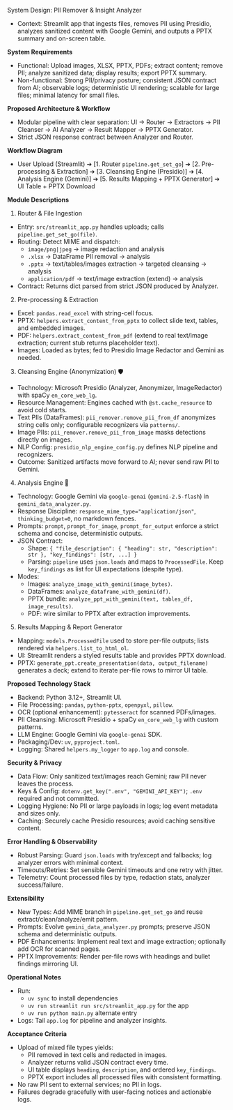 System Design: PII Remover & Insight Analyzer

- Context: Streamlit app that ingests files, removes PII using Presidio, analyzes sanitized content with Google Gemini, and outputs a PPTX summary and on-screen table.

**System Requirements**
- Functional: Upload images, XLSX, PPTX, PDFs; extract content; remove PII; analyze sanitized data; display results; export PPTX summary.
- Non-functional: Strong PII/privacy posture; consistent JSON contract from AI; observable logs; deterministic UI rendering; scalable for large files; minimal latency for small files.

**Proposed Architecture & Workflow**
- Modular pipeline with clear separation: UI → Router → Extractors → PII Cleanser → AI Analyzer → Result Mapper → PPTX Generator.
- Strict JSON response contract between Analyzer and Router.

**Workflow Diagram**
- User Upload (Streamlit) ➔ [1. Router `pipeline.get_set_go`] ➔ [2. Pre-processing & Extraction] ➔ [3. Cleansing Engine (Presidio)] ➔ [4. Analysis Engine (Gemini)] ➔ [5. Results Mapping + PPTX Generator] ➔ UI Table + PPTX Download

**Module Descriptions**
1. Router & File Ingestion
- Entry: `src/streamlit_app.py` handles uploads; calls `pipeline.get_set_go(file)`.
- Routing: Detect MIME and dispatch:
  - `image/png|jpeg` → image redaction and analysis
  - `.xlsx` → DataFrame PII removal → analysis
  - `.pptx` → text/tables/images extraction → targeted cleansing → analysis
  - `application/pdf` → text/image extraction (extend) → analysis
- Contract: Returns dict parsed from strict JSON produced by Analyzer.

2. Pre-processing & Extraction
- Excel: `pandas.read_excel` with string-cell focus.
- PPTX: `helpers.extract_content_from_pptx` to collect slide text, tables, and embedded images.
- PDF: `helpers.extract_content_from_pdf` (extend to real text/image extraction; current stub returns placeholder text).
- Images: Loaded as bytes; fed to Presidio Image Redactor and Gemini as needed.

3. Cleansing Engine (Anonymization) 🛡️
- Technology: Microsoft Presidio (Analyzer, Anonymizer, ImageRedactor) with spaCy `en_core_web_lg`.
- Resource Management: Engines cached with `@st.cache_resource` to avoid cold starts.
- Text PIIs (DataFrames): `pii_remover.remove_pii_from_df` anonymizes string cells only; configurable recognizers via `patterns/`.
- Image PIIs: `pii_remover.remove_pii_from_image` masks detections directly on images.
- NLP Config: `presidio_nlp_engine_config.py` defines NLP pipeline and recognizers.
- Outcome: Sanitized artifacts move forward to AI; never send raw PII to Gemini.

4. Analysis Engine 🧠
- Technology: Google Gemini via `google-genai` (`gemini-2.5-flash`) in `gemini_data_analyzer.py`.
- Response Discipline: `response_mime_type="application/json"`, `thinking_budget=0`, no markdown fences.
- Prompts: `prompt`, `prompt_for_image`, `prompt_for_output` enforce a strict schema and concise, deterministic outputs.
- JSON Contract:
  - Shape: `{ "file_description": { "heading": str, "description": str }, "key_findings": [str, ...] }`
  - Parsing: `pipeline` uses `json.loads` and maps to `ProcessedFile`. Keep `key_findings` as list for UI expectations (despite type).
- Modes:
  - Images: `analyze_image_with_gemini(image_bytes)`.
  - DataFrames: `analyze_dataframe_with_gemini(df)`.
  - PPTX bundle: `analyze_ppt_with_gemini(text, tables_df, image_results)`.
  - PDF: wire similar to PPTX after extraction improvements.

5. Results Mapping & Report Generator
- Mapping: `models.ProcessedFile` used to store per-file outputs; lists rendered via `helpers.list_to_html_ol`.
- UI: Streamlit renders a styled results table and provides PPTX download.
- PPTX: `generate_ppt.create_presentation(data, output_filename)` generates a deck; extend to iterate per-file rows to mirror UI table.

**Proposed Technology Stack**
- Backend: Python 3.12+, Streamlit UI.
- File Processing: `pandas`, `python-pptx`, `openpyxl`, `pillow`.
- OCR (optional enhancement): `pytesseract` for scanned PDFs/images.
- PII Cleansing: Microsoft Presidio + spaCy `en_core_web_lg` with custom patterns.
- LLM Engine: Google Gemini via `google-genai` SDK.
- Packaging/Dev: `uv`, `pyproject.toml`.
- Logging: Shared `helpers.my_logger` to `app.log` and console.

**Security & Privacy**
- Data Flow: Only sanitized text/images reach Gemini; raw PII never leaves the process.
- Keys & Config: `dotenv.get_key(".env", "GEMINI_API_KEY")`; `.env` required and not committed.
- Logging Hygiene: No PII or large payloads in logs; log event metadata and sizes only.
- Caching: Securely cache Presidio resources; avoid caching sensitive content.

**Error Handling & Observability**
- Robust Parsing: Guard `json.loads` with try/except and fallbacks; log analyzer errors with minimal context.
- Timeouts/Retries: Set sensible Gemini timeouts and one retry with jitter.
- Telemetry: Count processed files by type, redaction stats, analyzer success/failure.

**Extensibility**
- New Types: Add MIME branch in `pipeline.get_set_go` and reuse extract/clean/analyze/emit pattern.
- Prompts: Evolve `gemini_data_analyzer.py` prompts; preserve JSON schema and deterministic outputs.
- PDF Enhancements: Implement real text and image extraction; optionally add OCR for scanned pages.
- PPTX Improvements: Render per-file rows with headings and bullet findings mirroring UI.

**Operational Notes**
- Run:
  - `uv sync` to install dependencies
  - `uv run streamlit run src/streamlit_app.py` for the app
  - `uv run python main.py` alternate entry
- Logs: Tail `app.log` for pipeline and analyzer insights.

**Acceptance Criteria**
- Upload of mixed file types yields:
  - PII removed in text cells and redacted in images.
  - Analyzer returns valid JSON contract every time.
  - UI table displays `heading`, `description`, and ordered `key_findings`.
  - PPTX export includes all processed files with consistent formatting.
- No raw PII sent to external services; no PII in logs.
- Failures degrade gracefully with user-facing notices and actionable logs.
